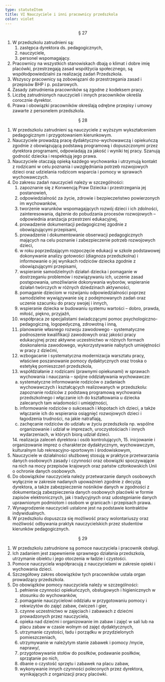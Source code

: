 ```yaml
---
type: statuteItem
title: VI Nauczyciele i inni pracownicy przedszkola
color: violet
---
```


<span style="text-align: center; display: block;">§ 27</span>

1. W przedszkolu zatrudnieni są:
   1. zastępca dyrektora ds. pedagogicznych,
   2. nauczyciele,
   3. personel wspomagający.
2. Pracownicy na wszystkich stanowiskach dbają o klimat i dobre imię placówki, przestrzegają zasad współżycia społecznego, są współodpowiedzialni za realizację zadań Przedszkola.
3. Wszyscy pracownicy są zobowiązani do przestrzegania zasad i przepisów BHP i p. pożarowych.
4. Zasady zatrudnienia pracowników są zgodne z kodeksem pracy.
5. Liczbę zatrudnionych nauczycieli i innych pracowników określa corocznie dyrektor.
6. Prawa i obowiązki pracowników określają odrębne przepisy i umowy zawarte z personelem przedszkola.

<span style="text-align: center; display: block;">§ 28</span>

1. W przedszkolu zatrudnieni są nauczyciele z wyższym wykształceniem pedagogicznym i przygotowaniem kierunkowym.
2. Nauczyciele prowadzą pracę dydaktyczno-wychowawczą i opiekuńczą zgodnie z obowiązującą podstawą programową i dopuszczonymi przez dyrektora programami, odpowiadają za jakość i wyniki tej pracy. Szanują godność dziecka i respektują jego prawa.
3. Nauczyciele otaczają opieką każdego wychowanka i utrzymują kontakt z rodzicami w celu poznania i uwzględniania potrzeb rozwojowych dzieci oraz udzielania rodzicom wsparcia i pomocy w sprawach wychowawczych.
4. Do zakresu zadań nauczycieli należy w szczególności:
   1. zapoznanie się z Konwencją Praw Dziecka i przestrzegania jej postanowień,
   2. odpowiedzialność za życie, zdrowie i bezpieczeństwo powierzonych im wychowanków,
   3. tworzenie warunków wspomagających rozwój dzieci i ich zdolności, zainteresowania, dążenie do pobudzania procesów rozwojowych – odpowiednia aranżacja przestrzeni edukacyjnej,
   4. prowadzenie dokumentacji pedagogicznej zgodnie z obowiązującymi przepisami,
   5. prowadzenie i dokumentowanie obserwacji pedagogicznych mających na celu poznanie i zabezpieczenie potrzeb rozwojowych dzieci,
   6. w roku poprzedzającym rozpoczęcie edukacji w szkole podstawowej dokonywanie analizy gotowości (diagnoza przedszkolna) i informowanie o jej wynikach rodziców dziecka zgodnie z obowiązującymi przepisami,
   7. wspieranie samodzielnych działań dziecka i pomaganie w dostrzeganiu problemów i rozwiązywaniu ich, uczenie zasad postępowania, umożliwianie dokonywania wyborów, wspieranie działań twórczych w różnych dziedzinach aktywności,
   8. pomaganie dzieciom w rozwijaniu odpowiedzialności poprzez samodzielne wywiązywanie się z podejmowanych zadań oraz uczenie szacunku do pracy swojej i innych,
   9. wspieranie dziecka w budowaniu systemu wartości – dobro, prawda, miłość, piękno, przyjaźń,
   10. współpraca ze specjalistami świadczącymi pomoc psychologiczno-pedagogiczną, logopedyczną, zdrowotną i inną,
   11. planowanie własnego rozwoju zawodowego - systematyczne podnoszenie kwalifikacji zawodowych oraz jakości pracy edukacyjnej przez aktywne uczestnictwo w różnych formach doskonalenia zawodowego, wykorzystywanie nabytych umiejętności w pracy z dziećmi,
   12. wzbogacanie i systematyczna modernizacja warsztatu pracy, właściwe poszanowanie pomocy dydaktycznych oraz troska o estetykę pomieszczeń przedszkola,
   13. współdziałanie z rodzicami (prawnymi opiekunami) w sprawach wychowania i nauczania – spójne oddziaływania wychowawcze:
   <ol type="a">
      <li>systematyczne informowanie rodziców o zadaniach wychowawczych i kształcących realizowanych w przedszkolu: zapoznanie rodziców z podstawą programową wychowania przedszkolnego i włączanie ich do kształtowania u dziecka zalecanych tam wiadomości i umiejętności,</li>
      <li>informowanie rodziców o sukcesach i kłopotach ich dzieci, a także włączanie ich do wspierania osiągnięć rozwojowych dzieci i łagodzenia trudności, na jakie natrafiają,</li>
      <li>zachęcanie rodziców do udziału w życiu przedszkola np. wspólne organizowanie i udział w imprezach, uroczystościach i innych wydarzeniach, w których biorą udział dzieci.</li>
   </ol>
   14. realizacja zaleceń dyrektora i osób kontrolujących,
   15. inicjowanie i organizowanie imprez o charakterze dydaktycznym, wychowawczym, kulturalnym lub rekreacyjno-sportowym i środowiskowym,
5. Nauczyciele w działalności służbowej stosują w praktyce przetwarzania danych osobowych zasady i czynności oraz obowiązki spoczywające na nich na mocy przepisów krajowych oraz państw członkowskich Unii o ochronie danych osobowych.
6. Do obowiązków nauczyciela należy przetwarzanie danych osobowych wyłącznie w zakresie nadanych upoważnień zgodnie z decyzją dyrektora, a także zabezpieczenie nośników danych w zgodności z dokumentacją zabezpieczenia danych osobowych placówki w formie zapisów elektronicznych, jak i tradycyjnych oraz udostępnianie danych uprawnionym podmiotom i osobom w granicach i przepisach prawa.
7. Wynagrodzenie nauczycieli ustalone jest na podstawie kontraktów indywidualnych.
8. W przedszkolu dopuszcza się możliwość pracy wolontariuszy oraz możliwość odbywania praktyk nauczycielskich przez studentów kierunków pedagogicznych.

<span style="text-align: center; display: block;">§ 29</span>

1. W przedszkolu zatrudnione są pomoce nauczyciela i pracownik obsługi.
2. Ich zadaniem jest zapewnienie sprawnego działania przedszkola, utrzymanie obiektu i jego
otoczenia w ładzie i czystości.
3. Pomoce nauczyciela współpracują z nauczycielami w zakresie opieki i wychowania dzieci.
4. Szczegółowy zakres obowiązków tych pracowników ustala organ prowadzący przedszkola.
5. Do obowiązków pomocy nauczyciela należy w szczególności:
   1. pełnienie czynności opiekuńczych, obsługowych i higienicznych w stosunku do wychowanków,
   2. pomaganie nauczycielowi oddziału w przygotowaniu pomocy i rekwizytów do zajęć zabaw, ćwiczeń i gier,
   3. czynne uczestnictwo w zajęciach i zabawach z dziećmi prowadzonych przez nauczyciela,
   4. opieka nad dziećmi i organizowanie im zabaw i zajęć w sali lub na placu zabaw w czasie wolnym od zajęć dydaktycznych,
   5. utrzymanie czystości, ładu i porządku w przydzielonych pomieszczeniach,
   6. utrzymywanie w należytym stanie zabawek i pomocy /mycie, naprawy/,
   7. przygotowywanie stołów do posiłków, podawanie posiłków, sprzątanie po nich,
   8. dbanie o czystość sprzętu i zabawek na placu zabaw,
   9. wykonywanie innych czynności poleconych przez dyrektora, wynikających z organizacji pracy placówki.
